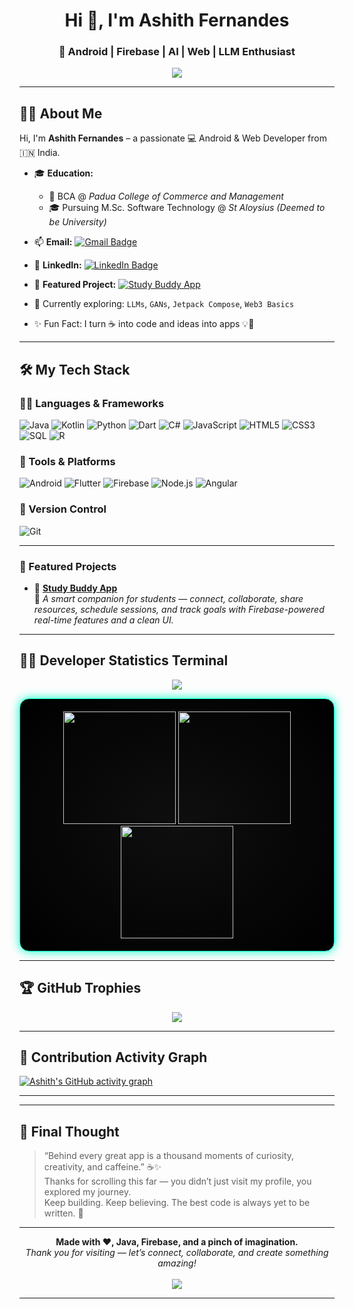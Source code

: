 <h1 align="center">Hi 👋, I'm Ashith Fernandes</h1>
<h3 align="center">🚀 Android | Firebase | AI | Web | LLM Enthusiast</h3>
<!-- ✍️ Typing Animation – Visible in Light & Dark Mode -->
<p align="center">
  <img src="https://readme-typing-svg.demolab.com?font=Fira+Code&weight=600&pause=1000&color=2F80ED&center=true&vCenter=true&width=600&height=70&lines=Passionate+Android+Developer;Firebase+%7C+LLMs+%7C+Java+%7C+GAN+Lover;Building+fun+and+helpful+apps+every+day" />
</p>



---

## 🙋‍♂️ About Me

Hi, I'm **Ashith Fernandes** – a passionate 💻 Android & Web Developer from 🇮🇳 India.

- 🎓 **Education:**
  - 🏫 BCA @ *Padua College of Commerce and Management*
  - 🎓 Pursuing M.Sc. Software Technology @ *St Aloysius (Deemed to be University)*

- 📫 **Email:** [![Gmail Badge](https://img.shields.io/badge/Gmail-ashithfernandes319@gmail.com-red?style=flat&logo=gmail&logoColor=white)](mailto:ashithfernandes319@gmail.com)

- 💼 **LinkedIn:** [![LinkedIn Badge](https://img.shields.io/badge/-Ashith%20Fernandes-blue?style=flat&logo=linkedin&logoColor=white)](https://www.linkedin.com/in/ashith-fernandes-22a0252b3/)

- 📱 **Featured Project:** [![Study Buddy App](https://img.shields.io/badge/GitHub-Study%20Buddy%20App-181717?style=flat&logo=github)](https://github.com/spideyashith/AndriodstudybuddyApp/tree/master)

- 🌱 Currently exploring: `LLMs`, `GANs`, `Jetpack Compose`, `Web3 Basics`

- ✨ Fun Fact: I turn ☕ into code and ideas into apps 💡📱

---
## 🛠 My Tech Stack

### 👨‍💻 Languages & Frameworks  
![Java](https://img.shields.io/badge/Java-%23ED8B00.svg?style=flat-square&logo=java&logoColor=white)
![Kotlin](https://img.shields.io/badge/Kotlin-7F52FF.svg?style=flat-square&logo=kotlin&logoColor=white)
![Python](https://img.shields.io/badge/Python-3776AB.svg?style=flat-square&logo=python&logoColor=white)
![Dart](https://img.shields.io/badge/Dart-0175C2.svg?style=flat-square&logo=dart&logoColor=white)
![C#](https://img.shields.io/badge/C%23-239120.svg?style=flat-square&logo=c-sharp&logoColor=white)
![JavaScript](https://img.shields.io/badge/JavaScript-F7DF1E.svg?style=flat-square&logo=javascript&logoColor=black)
![HTML5](https://img.shields.io/badge/HTML5-E34F26.svg?style=flat-square&logo=html5&logoColor=white)
![CSS3](https://img.shields.io/badge/CSS3-1572B6.svg?style=flat-square&logo=css3&logoColor=white)
![SQL](https://img.shields.io/badge/SQL-003B57.svg?style=flat-square&logo=sqlite&logoColor=white)
![R](https://img.shields.io/badge/R-276DC3.svg?style=flat-square&logo=r&logoColor=white)

### 🔧 Tools & Platforms  
![Android](https://img.shields.io/badge/Android-3DDC84.svg?style=flat-square&logo=android&logoColor=white)
![Flutter](https://img.shields.io/badge/Flutter-02569B.svg?style=flat-square&logo=flutter&logoColor=white)
![Firebase](https://img.shields.io/badge/Firebase-ffca28.svg?style=flat-square&logo=firebase&logoColor=black)
![Node.js](https://img.shields.io/badge/Node.js-339933.svg?style=flat-square&logo=nodedotjs&logoColor=white)
![Angular](https://img.shields.io/badge/Angular-DD0031.svg?style=flat-square&logo=angular&logoColor=white)

### 📂 Version Control  
![Git](https://img.shields.io/badge/Git-F05032.svg?style=flat-square&logo=git&logoColor=white)



---

### 🚀 Featured Projects
- 📱 [**Study Buddy App**](https://github.com/spideyashith/Study-Buddy-App)  
  🎯 *A smart companion for students — connect, collaborate, share resources, schedule sessions, and track goals with Firebase-powered real-time features and a clean UI.*



---

## 🧑‍💻 Developer Statistics Terminal

<p align="center">
  <img src="https://img.shields.io/badge/Terminal-Mode-00FFCB?style=for-the-badge&logo=gnubash&logoColor=black" />
</p>


<div align="center" style="background: radial-gradient(#0f0f0f, #000000); border: 1px solid #00ffcb; padding: 20px; border-radius: 15px; box-shadow: 0 0 15px #00ffcb; margin: 10px 0;">

  <img src="https://github-readme-stats.vercel.app/api?username=spideyashith&show_icons=true&count_private=true&hide_border=true&bg_color=0D1117&title_color=00FFCB&text_color=ffffff&icon_color=00FFCB&hide_title=false&theme=tokyonight" height="180px" />
  <img src="https://github-readme-streak-stats.herokuapp.com?user=spideyashith&theme=tokyonight&hide_border=true&date_format=M%20j%5B%2C%20Y%5D&ring=00FFCB&fire=FF4C60&currStreakLabel=00FFCB" height="180px" />
  <br/>
  <img src="https://github-readme-stats.vercel.app/api/top-langs/?username=spideyashith&layout=compact&theme=tokyonight&hide_border=true&title_color=00FFCB&text_color=ffffff&bg_color=0D1117" height="180px"/>
</div>

---

## 🏆 GitHub Trophies

<p align="center">
  <img src="https://github-profile-trophy.vercel.app/?username=spideyashith&theme=monokai&margin-w=15&no-frame=true" />
</p>

---

## 🌱 Contribution Activity Graph

[![Ashith's GitHub activity graph](https://github-readme-activity-graph.vercel.app/graph?username=spideyashith&theme=tokyo-night)](https://github.com/spideyashith)

---



---

## 💬 Final Thought

> “Behind every great app is a thousand moments of curiosity, creativity, and caffeine.” ☕✨  
> Thanks for scrolling this far — you didn’t just visit my profile, you explored my journey.  
> Keep building. Keep believing. The best code is always yet to be written. 🚀

---

<p align="center">
  <b>Made with ❤️, Java, Firebase, and a pinch of imagination.</b><br>
  <i>Thank you for visiting — let’s connect, collaborate, and create something amazing!</i><br><br>
  <img src="https://capsule-render.vercel.app/api?type=waving&color=0:00C9FF,100:92FE9D&height=120&section=footer&text=🚀%20See%20You%20Soon!%20👋&fontSize=24&fontAlign=middle&animation=twinkling" />
</p>


---


